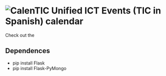 ![CalenTIC](http://i.imgur.com/YCo8zlg.png)
Unified ICT Events (TIC in Spanish) calendar
========

Check out the 

Dependences
--------
- pip install Flask
- pip install Flask-PyMongo

